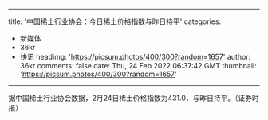 
---
title: '中国稀土行业协会：今日稀土价格指数与昨日持平'
categories: 
 - 新媒体
 - 36kr
 - 快讯
headimg: 'https://picsum.photos/400/300?random=1657'
author: 36kr
comments: false
date: Thu, 24 Feb 2022 06:37:42 GMT
thumbnail: 'https://picsum.photos/400/300?random=1657'
---

<div>   
据中国稀土行业协会数据，2月24日稀土价格指数为431.0，与昨日持平。（证券时报）  
</div>
            